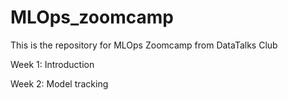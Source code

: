 # MLOps_zoomcamp
This is the repository for MLOps Zoomcamp from DataTalks Club

Week 1: Introduction

Week 2: Model tracking

